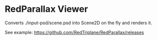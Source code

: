 # RedParallax Viewer

Converts ./input-psd/scene.psd into Scene2D on the fly and renders it.

See example: https://github.com/RedTriplane/RedParallax/releases


